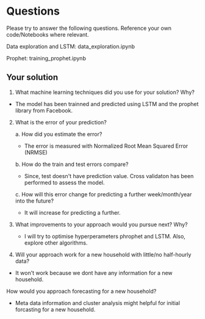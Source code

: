 # Questions
Please try to answer the following questions.
Reference your own code/Notebooks where relevant.

Data exploration and LSTM: data_exploration.ipynb

Prophet: training_prophet.ipynb

## Your solution
1. What machine learning techniques did you use for your solution? Why?

* The model has been trainned and predicted using LSTM and the prophet library from Facebook. 

2. What is the error of your prediction?

   a. How did you estimate the error?
   
   * The error is measured with Normalized Root Mean Squared Error (NRMSE) 
   
   b. How do the train and test errors compare?
   
   * Since, test doesn't have prediction value. Cross validaton has been performed to assess the model.
   
   c. How will this error change for predicting a further week/month/year into the future?
   
   * It will increase for predicting a further.
   
3. What improvements to your approach would you pursue next? Why?
   
   * I will try to optimise hyperperameters phrophet and LSTM. Also, explore other algorithms.
    
4. Will your approach work for a new household with little/no half-hourly data?
  * It won't work because we dont have any information for a new household. 
  
   How would you approach forecasting for a new household?
   * Meta data information and cluster analysis might helpful for initial forcasting for a new household. 
